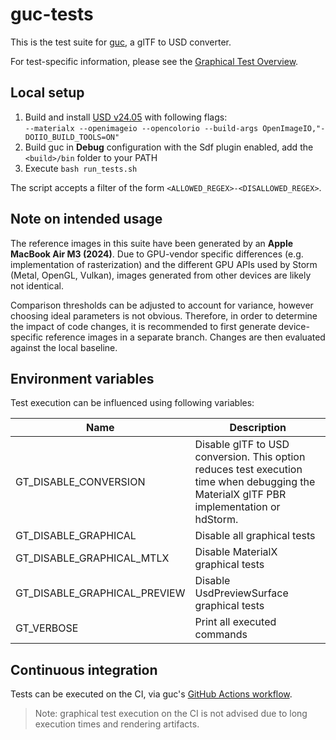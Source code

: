 # guc-tests

This is the test suite for [guc](https://github.com/pablode/guc), a glTF to USD converter.

For test-specific information, please see the [Graphical Test Overview](tests).

## Local setup

1. Build and install [USD v24.05](https://github.com/PixarAnimationStudios/USD/tree/v24.05) with following flags:  
`--materialx --openimageio --opencolorio --build-args OpenImageIO,"-DOIIO_BUILD_TOOLS=ON"`
2. Build guc in **Debug** configuration with the Sdf plugin enabled, add the `<build>/bin` folder to your PATH
3. Execute `bash run_tests.sh`

The script accepts a filter of the form `<ALLOWED_REGEX>-<DISALLOWED_REGEX>`.

## Note on intended usage

The reference images in this suite have been generated by an **Apple MacBook Air M3 (2024)**.
Due to GPU-vendor specific differences (e.g. implementation of rasterization) and the different GPU APIs used by Storm (Metal, OpenGL, Vulkan), images generated from other devices are likely not identical.

Comparison thresholds can be adjusted to account for variance, however choosing ideal parameters is not obvious.
Therefore, in order to determine the impact of code changes, it is recommended to first generate device-specific reference images in a separate branch.
Changes are then evaluated against the local baseline.

## Environment variables

Test execution can be influenced using following variables:

Name    | Description
---     | ---
GT_DISABLE_CONVERSION | Disable glTF to USD conversion. This option reduces test execution time when debugging the MaterialX glTF PBR implementation or hdStorm.
GT_DISABLE_GRAPHICAL | Disable all graphical tests
GT_DISABLE_GRAPHICAL_MTLX | Disable MaterialX graphical tests
GT_DISABLE_GRAPHICAL_PREVIEW | Disable UsdPreviewSurface graphical tests
GT_VERBOSE | Print all executed commands

## Continuous integration

Tests can be executed on the CI, via guc's [GitHub Actions workflow](https://github.com/pablode/guc/actions/workflows/run-tests.yml).

> Note: graphical test execution on the CI is not advised due to long execution times and rendering artifacts.
